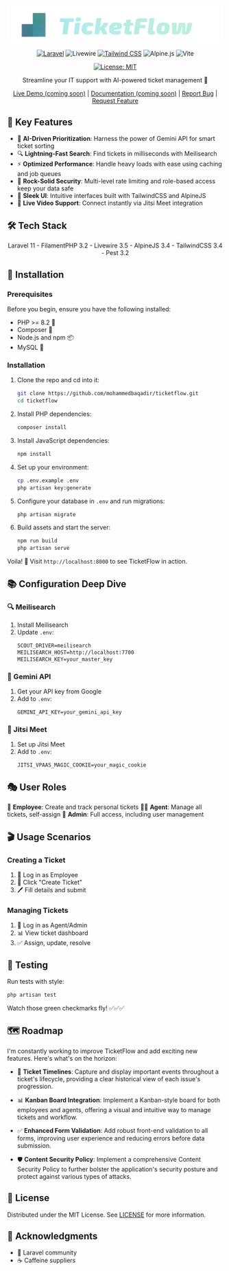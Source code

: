  ![TicketFlow Logo](/public/images/logo-banner-dark-removebg.png "TicketFlow Logo")


<div align="center">


[![Laravel](https://img.shields.io/badge/Laravel-FF2D20?style=Plastic&logo=laravel&logoColor=white)](https://laravel.com)
![Livewire](https://img.shields.io/badge/livewire-%234e56a6.svg?style=Plastic&logo=livewire&logoColor=white)
[![Tailwind CSS](https://img.shields.io/badge/Tailwind_CSS-38B2AC?style=Plastic&logo=tailwind-css&logoColor=white)](https://tailwindcss.com)
![Alpine.js](https://img.shields.io/badge/alpinejs-white.svg?style=Plastic&logo=alpinedotjs&logoColor=%238BC0D0)
![Vite](https://img.shields.io/badge/vite-%23646CFF.svg?style=Plastic&logo=vite&logoColor=white)

[![License: MIT](https://img.shields.io/badge/License-MIT-yellow.svg?style=Plastic)](https://opensource.org/licenses/MIT)

Streamline your IT support with AI-powered ticket management 🚀

[Live Demo (coming soon)](#) |
[Documentation (coming soon)](#) |
[Report Bug](https://github.com/mohammedbaqadir/ticketflow/issues) |
[Request Feature](https://github.com/mohammedbaqadir/ticketflow/issues)

</div>

## 🌟 Key Features

[//]: # "Placeholder for demo GIF: A short animation showcasing the ticket creation, AI prioritization, and resolution process"

- 🧠 **AI-Driven Prioritization**: Harness the power of Gemini API for smart ticket sorting
- 🔍 **Lightning-Fast Search**: Find tickets in milliseconds with Meilisearch
- ⚡ **Optimized Performance**: Handle heavy loads with ease using caching and job queues
- 🔐 **Rock-Solid Security**: Multi-level rate limiting and role-based access keep your data safe
- 🎨 **Sleek UI**: Intuitive interfaces built with TailwindCSS and AlpineJS
- 🎥 **Live Video Support**: Connect instantly via Jitsi Meet integration

## 🛠️ Tech Stack

<div align="center">
Laravel 11 - FilamentPHP 3.2 - Livewire 3.5 - AlpineJS 3.4 - TailwindCSS 3.4 - Pest 3.2

</div>

## 🚀 Installation

### Prerequisites

Before you begin, ensure you have the following installed:

- PHP >= 8.2 🐘
- Composer 🎼
- Node.js and npm 📦
- MySQL 🐬

### Installation

1. Clone the repo and cd into it:

   ```sh
   git clone https://github.com/mohammedbaqadir/ticketflow.git
   cd ticketflow
   ```

2. Install PHP dependencies:

   ```sh
   composer install
   ```

3. Install JavaScript dependencies:

   ```sh
   npm install
   ```

4. Set up your environment:

   ```sh
   cp .env.example .env
   php artisan key:generate
   ```

5. Configure your database in `.env` and run migrations:

   ```sh
   php artisan migrate
   ```

6. Build assets and start the server:
   ```sh
   npm run build
   php artisan serve
   ```

Voila! 🎉 Visit `http://localhost:8000` to see TicketFlow in action.

## 📚 Configuration Deep Dive

### 🔍 Meilisearch

1. Install Meilisearch
2. Update `.env`:
   ```
   SCOUT_DRIVER=meilisearch
   MEILISEARCH_HOST=http://localhost:7700
   MEILISEARCH_KEY=your_master_key
   ```

### 🧠 Gemini API

1. Get your API key from Google
2. Add to `.env`:
   ```
   GEMINI_API_KEY=your_gemini_api_key
   ```

### 🎥 Jitsi Meet

1. Set up Jitsi Meet
2. Add to `.env`:
   ```
   JITSI_VPAAS_MAGIC_COOKIE=your_magic_cookie
   ```

## 🎭 User Roles

👤 **Employee**: Create and track personal tickets
👨‍💼 **Agent**: Manage all tickets, self-assign
👑 **Admin**: Full access, including user management

## 🎬 Usage Scenarios

### Creating a Ticket

1. 🔑 Log in as Employee
2. 📝 Click "Create Ticket"
3. 🖊️ Fill details and submit

### Managing Tickets

1. 🔑 Log in as Agent/Admin
2. 📊 View ticket dashboard
3. ✅ Assign, update, resolve

## 🧪 Testing

Run tests with style:

```sh
php artisan test
```

Watch those green checkmarks fly! ✅✅✅

## 🗺️ Roadmap

I'm constantly working to improve TicketFlow and add exciting new features. Here's what's on the horizon:

- 📅 **Ticket Timelines**: Capture and display important events throughout a ticket's lifecycle, providing a clear
  historical view of each issue's progression.

- 📊 **Kanban Board Integration**: Implement a Kanban-style board for both employees and agents, offering a visual and
  intuitive way to manage tickets and workflow.

- ✅ **Enhanced Form Validation**: Add robust front-end validation to all forms, improving user experience and reducing
  errors before data submission.

- 🛡️ **Content Security Policy**: Implement a comprehensive Content Security Policy to further bolster the application's
  security posture and protect against various types of attacks.

## 📜 License

Distributed under the MIT License. See [LICENSE](LICENSE.md) for more information.

## 💖 Acknowledgments

- 🙌 Laravel community
- ☕ Caffeine suppliers
